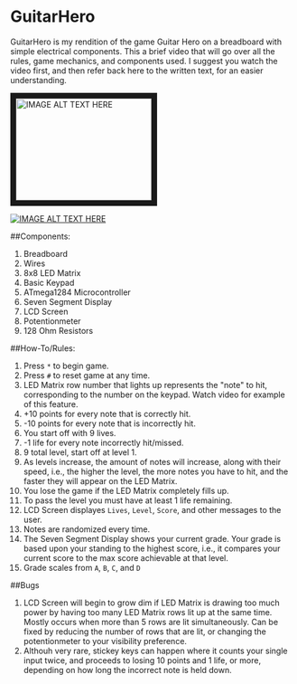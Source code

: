# GuitarHero
GuitarHero is my rendition of the game Guitar Hero on a breadboard with simple electrical components.
This a brief video that will go over all the rules, game mechanics, and components used. 
I suggest you watch the video first, and then refer back here to the written text, for an easier understanding.

<a href="http://www.youtube.com/watch?feature=player_embedded&v=i45QvAkXZts" target="_blank"><img src="http://img.youtube.com/vi/i45QvAkXZts/0.jpg" alt="IMAGE ALT TEXT HERE" width="240" height="180" border="10" /></a>

[![IMAGE ALT TEXT HERE](https://www.youtube.com/watch?v=i45QvAkXZts)](https://www.youtube.com/watch?v=i45QvAkXZts)

##Components:
1. Breadboard
2. Wires
3. 8x8 LED Matrix
4. Basic Keypad
5. ATmega1284 Microcontroller
6. Seven Segment Display
7. LCD Screen
8. Potentionmeter
9. 128 Ohm Resistors

##How-To/Rules:
1. Press `*` to begin game.
2. Press `#` to reset game at any time.
3. LED Matrix row number that lights up represents the "note" to hit, corresponding to the number on the keypad. Watch video for example of this feature.
4. +10 points for every note that is correctly hit.
5. -10 points for every note that is incorrectly hit.
6. You start off with 9 lives.
7. -1 life for every note incorrectly hit/missed.
8. 9 total level, start off at level 1.
9. As levels increase, the amount of notes will increase, along with their speed, i.e., the higher the level, the more notes you have to hit, and the faster they will appear on the LED Matrix.
10. You lose the game if the LED Matrix completely fills up.
11. To pass the level you must have at least 1 life remaining.
12. LCD Screen displayes `Lives`, `Level`, `Score`, and other messages to the user.
13. Notes are randomized every time.
14. The Seven Segment Display shows your current grade. Your grade is based upon your standing to the highest score, i.e., it compares your current score to the max score achievable at that level.
15. Grade scales from `A`, `B`, `C`, and `D`

##Bugs
1. LCD Screen will begin to grow dim if LED Matrix is drawing too much power by having too many LED Matrix rows lit up at the same time. Mostly occurs when more than 5 rows are lit simultaneously. Can be fixed by reducing the number of rows that are lit, or changing the potentionmeter to your visibility preference.
2. Althouh very rare, stickey keys can happen where it counts your single input twice, and proceeds to losing 10 points and 1 life, or more, depending on how long the incorrect note is held down.
